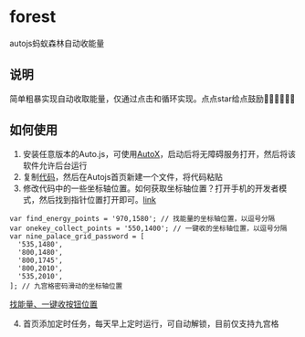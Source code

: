 # forest
autojs蚂蚁森林自动收能量

## 说明
简单粗暴实现自动收取能量，仅通过点击和循环实现。点点star给点鼓励👏🏻👏🏻👏🏻

## 如何使用
1. 安装任意版本的Auto.js，可使用[AutoX](https://github.com/kkevsekk1/AutoX/releases)，启动后将无障碍服务打开，然后将该软件允许后台运行
2. 复制[代码](https://raw.githubusercontent.com/Zgrowth/forest/master/forest.js)，然后在Autojs首页新建一个文件，将代码粘贴
3. 修改代码中的一些坐标轴位置。如何获取坐标轴位置？打开手机的开发者模式，然后找到指针位置打开即可。[link](https://www.cnblogs.com/harry66/p/13438789.html)
```
var find_energy_points = '970,1580'; // 找能量的坐标轴位置，以逗号分隔
var onekey_collect_points = '550,1400'; // 一键收的坐标轴位置，以逗号分隔
var nine_palace_grid_password = [
  '535,1480',
  '800,1480',
  '800,1745',
  '800,2010',
  '535,2010',
]; // 九宫格密码滑动的坐标轴位置
```
[找能量、一键收按钮位置](https://cdn.jsdelivr.net/gh/Zgrowth/image@master/20240624/1000028967.54xmi147sv.jpg)

4. 首页添加定时任务，每天早上定时运行，可自动解锁，目前仅支持九宫格

